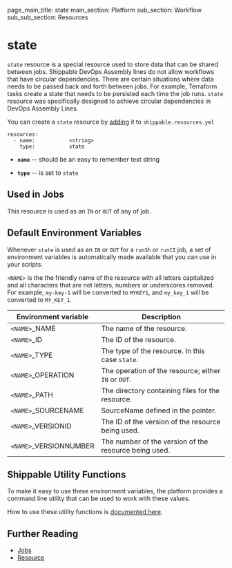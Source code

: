 page_main_title: state
main_section: Platform
sub_section: Workflow
sub_sub_section: Resources

# state
`state` resource is a special resource used to store data that can be shared between jobs. Shippable DevOps Assembly lines do not allow workflows that have circular dependencies. There are certain situations where data needs to be passed back and forth between jobs. For example, Terraform tasks create a state that needs to be persisted each time the job runs. `state` resource was specifically designed to achieve circular dependencies in DevOps Assembly Lines.

You can create a `state` resource by [adding](/platform/tutorial/workflow/crud-resource#adding) it to `shippable.resources.yml`

```
resources:
  - name:           <string>
    type: 			state
```

* **`name`** -- should be an easy to remember text string

* **`type`** -- is set to `state`

## Used in Jobs
This resource is used as an `IN` or `OUT` of any of job.

## Default Environment Variables
Whenever `state` is used as an `IN` or `OUT` for a `runSh` or `runCI` job, a set of environment variables is automatically made available that you can use in your scripts.

`<NAME>` is the the friendly name of the resource with all letters capitalized and all characters that are not letters, numbers or underscores removed. For example, `my-key-1` will be converted to `MYKEY1`, and `my_key_1` will be converted to `MY_KEY_1`.

| Environment variable						| Description                         |
| ------------- 								|------------------------------------ |
| `<NAME>`\_NAME 							| The name of the resource. |
| `<NAME>`\_ID 								| The ID of the resource. |
| `<NAME>`\_TYPE 							| The type of the resource. In this case `state`. |
| `<NAME>`\_OPERATION 						| The operation of the resource; either `IN` or `OUT`. |
| `<NAME>`\_PATH 							| The directory containing files for the resource. |
| `<NAME>`\_SOURCENAME    					| SourceName defined in the pointer. |
| `<NAME>`\_VERSIONID    					| The ID of the version of the resource being used. |
| `<NAME>`\_VERSIONNUMBER 					| The number of the version of the resource being used. |


## Shippable Utility Functions
To make it easy to use these environment variables, the platform provides a command line utility that can be used to work with these values.

How to use these utility functions is [documented here](/platform/tutorial/workflow/using-shipctl).

## Further Reading
* [Jobs](/platform/workflow/job/overview)
* [Resource](/platform/workflow/resource/overview)
